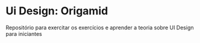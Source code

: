 # Ui Design: Origamid
Repositório para exercitar os exercícios e aprender a teoria sobre UI Design para iniciantes
